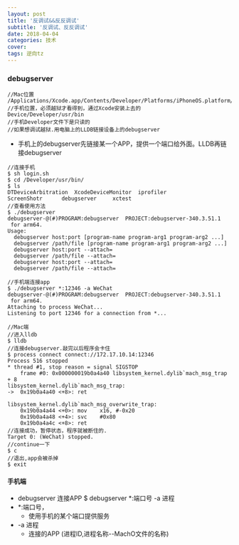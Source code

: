 ```yaml
---
layout: post
title: '反调试&&反反调试'
subtitle: '反调试、反反调试'
date: 2018-04-04
categories: 技术
cover: 
tags: 逆向tz
---
```


### debugserver

<pre><code class="language-objectivec">//Mac位置
/Applications/Xcode.app/Contents/Developer/Platforms/iPhoneOS.platform/DeviceSupport/9.1/DeveloperDiskImage.dmg/usr/bin/debugserver
//手机位置，必须越狱才看得到，通过Xcode安装上去的
Device/Developer/usr/bin
//手机Developer文件下是只读的
//如果想调试越狱.用电脑上的LLDB链接设备上的debugserver
</code></pre>

* 手机上的debugserver先链接某一个APP，提供一个端口给外面。LLDB再链接debugserver

<pre><code class="language-objectivec">//连接手机
$ sh login.sh
$ cd /Developer/usr/bin/
$ ls
DTDeviceArbitration  XcodeDeviceMonitor  iprofiler
ScreenShotr	     debugserver	 xctest
//查看使用方法
$ ./debugserver
debugserver-@(#)PROGRAM:debugserver  PROJECT:debugserver-340.3.51.1
 for arm64.
Usage:
  debugserver host:port [program-name program-arg1 program-arg2 ...]
  debugserver /path/file [program-name program-arg1 program-arg2 ...]
  debugserver host:port --attach=<pid>
  debugserver /path/file --attach=<pid>
  debugserver host:port --attach=<process_name>
  debugserver /path/file --attach=<process_name>

//手机端连接app
$ ./debugserver *:12346 -a WeChat
debugserver-@(#)PROGRAM:debugserver  PROJECT:debugserver-340.3.51.1
 for arm64.
Attaching to process WeChat...
Listening to port 12346 for a connection from *...

//Mac端
//进入lldb
$ lldb
//连接debugserver.敲完以后程序会卡住
$ process connect connect://172.17.10.14:12346
Process 516 stopped
* thread #1, stop reason = signal SIGSTOP
    frame #0: 0x000000019b0a4a40 libsystem_kernel.dylib`mach_msg_trap + 8
libsystem_kernel.dylib`mach_msg_trap:
->  0x19b0a4a40 <+8>: ret

libsystem_kernel.dylib`mach_msg_overwrite_trap:
    0x19b0a4a44 <+0>: mov    x16, #-0x20
    0x19b0a4a48 <+4>: svc    #0x80
    0x19b0a4a4c <+8>: ret
//连接成功，暂停状态，程序就被断住的.
Target 0: (WeChat) stopped.
//continue一下
$ c
//退出,app会被杀掉
$ exit
</code></pre>

#### 手机端
* debugserver 连接APP
$ debugserver *:端口号 -a 进程
* *:端口号，
	* 使用手机的某个端口提供服务
* -a 进程
	* 连接的APP (进程ID,进程名称--MachO文件的名称)

